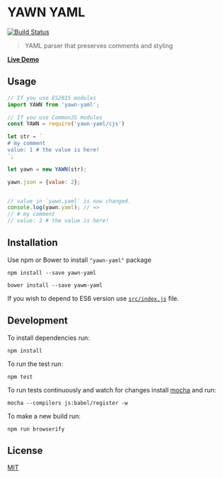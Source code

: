 # YAWN YAML

[![Build Status](https://travis-ci.org/mohsen1/yawn-yaml.svg)](https://travis-ci.org/mohsen1/yawn-yaml)

> YAML parser that preserves comments and styling

**[Live Demo](http://azimi.me/yawn-yaml/demo/index.html)**

## Usage

```js
// If you use ES2015 modules
import YAWN from 'yawn-yaml';

// If you use CommonJS modules
const YAWN = require('yawn-yaml/cjs')

let str = `
# my comment
value: 1 # the value is here!
`;

let yawn = new YAWN(str);

yawn.json = {value: 2};


// value in `yawn.yaml` is now changed.
console.log(yawn.yaml); // =>
// # my comment
// value: 2 # the value is here!

```

## Installation

Use npm or Bower to install `"yawn-yaml"` package

```
npm install --save yawn-yaml
```

```
bower install --save yawm-yaml
```

If you wish to depend to ES6 version use [`src/index.js`](./src/index.js) file.

## Development

To install dependencies run:

```
npm install
```

To run the test run:

```
npm test
```

To run tests continuously and watch for changes install [mocha](https://mochajs.org/) and run:

```
mocha --compilers js:babel/register -w
```

To make a new build run:

```
npm run browserify
```


## License
[MIT](./LICENSE)
